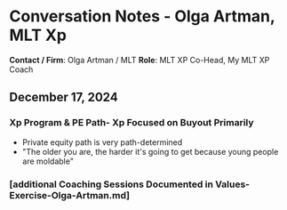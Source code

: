 # Conversation Notes - Olga Artman, MLT Xp

**Contact / Firm**: Olga Artman / MLT
**Role**: MLT XP Co-Head, My MLT XP Coach

## December 17, 2024

### Xp Program & PE Path- Xp Focused on Buyout Primarily

- Private equity path is very path-determined
- "The older you are, the harder it's going to get because young people are moldable"

### [additional Coaching Sessions Documented in Values-Exercise-Olga-Artman.md]
